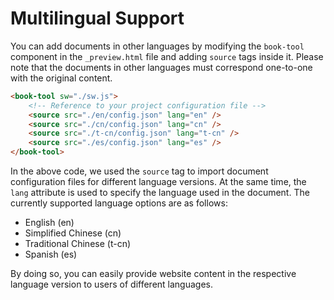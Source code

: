 # Multilingual Support

You can add documents in other languages by modifying the `book-tool` component in the `_preview.html` file and adding `source` tags inside it. Please note that the documents in other languages must correspond one-to-one with the original content.

```html
<book-tool sw="./sw.js">
    <!-- Reference to your project configuration file -->
    <source src="./en/config.json" lang="en" />
    <source src="./cn/config.json" lang="cn" />
    <source src="./t-cn/config.json" lang="t-cn" />
    <source src="./es/config.json" lang="es" />
</book-tool>
```

In the above code, we used the `source` tag to import document configuration files for different language versions. At the same time, the `lang` attribute is used to specify the language used in the document. The currently supported language options are as follows:


- English (en)
- Simplified Chinese (cn)
- Traditional Chinese (t-cn)
- Spanish (es)

By doing so, you can easily provide website content in the respective language version to users of different languages.

